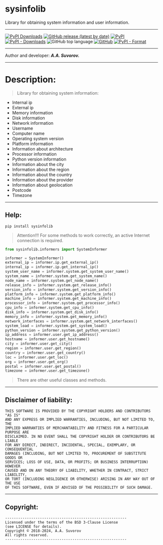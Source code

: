 # sysinfolib
Library for obtaining system information and user information.

---

[![PyPI Downloads](https://static.pepy.tech/badge/sysinfolib)](https://pepy.tech/projects/sysinfolib)
[![GitHub release (latest by date)](https://img.shields.io/github/v/release/smartlegionlab/sysinfolib)](https://github.com/smartlegionlab/sysinfolib/)
[![PyPI](https://img.shields.io/pypi/v/sysinfolib)](https://pypi.org/project/sysinfolib)
[![PyPI - Downloads](https://img.shields.io/pypi/dm/sysinfolib?label=pypi%20downloads)](https://pypi.org/project/sysinfolib/)
![GitHub top language](https://img.shields.io/github/languages/top/smartlegionlab/sysinfolib)
[![GitHub](https://img.shields.io/github/license/smartlegionlab/sysinfolib)](https://github.com/smartlegionlab/sysinfolib/blob/master/LICENSE)
[![PyPI - Format](https://img.shields.io/pypi/format/sysinfolib)](https://pypi.org/project/sysinfolib)

***

Author and developer: ___A.A. Suvorov.___

***

# Description:

> Library for obtaining system information:

- Internal ip
- External ip
- Memory information
- Disk information
- Network information
- Username
- Computer name
- Operating system version
- Platform information
- Information about architecture
- Processor information
- Python version information
- Information about the city
- Information about the region
- Information about the country
- Information about the provider
- Information about geolocation
- Postcode
- Timezone

***

## Help:

`pip install sysinfolib`

> Attention!!! For some methods to work correctly, an active Internet connection is required.

```python
from sysinfolib.informers import SystemInformer

informer = SystemInformer()
external_ip = informer.ip.get_external_ip()
internal_ip = informer.ip.get_internal_ip()
system_user_name = informer.system.get_system_user_name()
system_name = informer.system.get_system_name()
node_name = informer.system.get_node_name()
release_info = informer.system.get_release_info()
version_info = informer.system.get_version_info()
platform_info = informer.system.get_platform_info()
machine_info = informer.system.get_machine_info()
processor_info = informer.system.get_processor_info()
cpu_info = informer.system.get_cpu_info()
disk_info = informer.system.get_disk_info()
memory_info = informer.system.get_memory_info()
network_interfaces = informer.system.get_network_interfaces()
system_load = informer.system.get_system_load()
python_version = informer.system.get_python_version()
ip_address = informer.user.get_ip_address()
hostname = informer.user.get_hostname()
city = informer.user.get_city()
region = informer.user.get_region()
country = informer.user.get_country()
loc = informer.user.get_loc()
org = informer.user.get_org()
postal = informer.user.get_postal()
timezone = informer.user.get_timezone()

```

> There are other useful classes and methods.

***

## Disclaimer of liability:

    THIS SOFTWARE IS PROVIDED BY THE COPYRIGHT HOLDERS AND CONTRIBUTORS "AS IS"
    AND ANY EXPRESS OR IMPLIED WARRANTIES, INCLUDING, BUT NOT LIMITED TO, THE
    IMPLIED WARRANTIES OF MERCHANTABILITY AND FITNESS FOR A PARTICULAR PURPOSE ARE
    DISCLAIMED. IN NO EVENT SHALL THE COPYRIGHT HOLDER OR CONTRIBUTORS BE LIABLE
    FOR ANY DIRECT, INDIRECT, INCIDENTAL, SPECIAL, EXEMPLARY, OR CONSEQUENTIAL
    DAMAGES (INCLUDING, BUT NOT LIMITED TO, PROCUREMENT OF SUBSTITUTE GOODS OR
    SERVICES; LOSS OF USE, DATA, OR PROFITS; OR BUSINESS INTERRUPTION) HOWEVER
    CAUSED AND ON ANY THEORY OF LIABILITY, WHETHER IN CONTRACT, STRICT LIABILITY,
    OR TORT (INCLUDING NEGLIGENCE OR OTHERWISE) ARISING IN ANY WAY OUT OF THE USE
    OF THIS SOFTWARE, EVEN IF ADVISED OF THE POSSIBILITY OF SUCH DAMAGE.

***

## Copyright:
    --------------------------------------------------------
    Licensed under the terms of the BSD 3-Clause License
    (see LICENSE for details).
    Copyright © 2018-2024, A.A. Suvorov
    All rights reserved.
    --------------------------------------------------------

